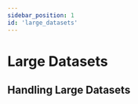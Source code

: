 ```yaml
---
sidebar_position: 1
id: 'large_datasets'
---
```

# Large Datasets

<p></p>

## Handling Large Datasets
